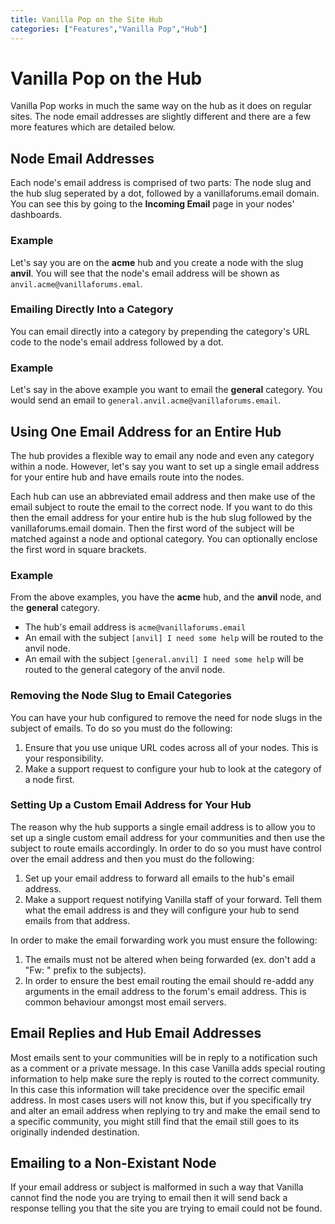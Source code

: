```yaml
---
title: Vanilla Pop on the Site Hub
categories: ["Features","Vanilla Pop","Hub"]
---
```


# Vanilla Pop on the Hub

Vanilla Pop works in much the same way on the hub as it does on regular sites. The node email addresses are slightly different and there are a few more features which are detailed below.

## Node Email Addresses

Each node's email address is comprised of two parts: The node slug and the hub slug seperated by a dot, followed by a vanillaforums.email domain. You can see this by going to the **Incoming Email** page in your nodes' dashboards.

### Example

Let's say you are on the **acme** hub and you create a node with the slug **anvil**. You will see that the node's email address will be shown as `anvil.acme@vanillaforums.emal`.

### Emailing Directly Into a Category

You can email directly into a category by prepending the category's URL code to the node's email address followed by a dot.

### Example

Let's say in the above example you want to email the **general** category. You would send an email to `general.anvil.acme@vanillaforums.email`.

## Using One Email Address for an Entire Hub

The hub provides a flexible way to email any node and even any category within a node. However, let's say you want to set up a single email address for your entire hub and have emails route into the nodes.

Each hub can use an abbreviated email address and then make use of the email subject to route the email to the correct node. If you want to do this then the email address for your entire hub is the hub slug followed by the vanillaforums.email domain. Then the first word of the subject will be matched against a node and optional category. You can optionally enclose the first word in square brackets.

### Example

From the above examples, you have the **acme** hub, and the **anvil** node, and the **general** category.

* The hub's email address is `acme@vanillaforums.email`
* An email with the subject `[anvil] I need some help` will be routed to the anvil node.
* An email with the subject `[general.anvil] I need some help` will be routed to the general category of the anvil node.

### Removing the Node Slug to Email Categories

You can have your hub configured to remove the need for node slugs in the subject of emails. To do so you must do the following:

1. Ensure that you use unique URL codes across all of your nodes. This is your responsibility.
2. Make a support request to configure your hub to look at the category of a node first.

### Setting Up a Custom Email Address for Your Hub

The reason why the hub supports a single email address is to allow you to set up a single custom email address for your communities and then use the subject to route emails accordingly. In order to do so you must have control over the email address and then you must do the following:

1. Set up your email address to forward all emails to the hub's email address. 
2. Make a support request notifying Vanilla staff of your forward. Tell them what the email address is and they will configure your hub to send emails from that address.

In order to make the email forwarding work you must ensure the following:

1. The emails must not be altered when being forwarded (ex. don't add a "Fw: " prefix to the subjects).
2. In order to ensure the best email routing the email should re-addd any arguments in the email address to the forum's email address. This is common behaviour amongst most email servers.

## Email Replies and Hub Email Addresses

Most emails sent to your communities will be in reply to a notification such as a comment or a private message. In this case Vanilla adds special routing information to help make sure the reply is routed to the correct community. In this case this information will take precidence over the specific email address. In most cases users will not know this, but if you specifically try and alter an email address when replying to try and make the email send to a specific community, you might still find that the email still goes to its originally indended destination.

## Emailing to a Non-Existant Node

If your email address or subject is malformed in such a way that Vanilla cannot find the node you are trying to email then it will send back a response telling you that the site you are trying to email could not be found.
